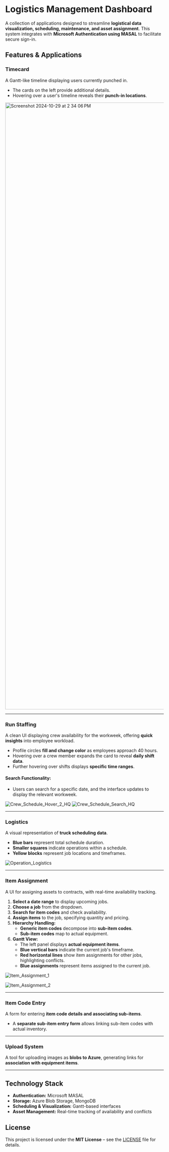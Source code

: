 # Logistics Management Dashboard

A collection of applications designed to streamline **logistical data visualization, scheduling, maintenance, and asset assignment**. This system integrates with **Microsoft Authentication using MASAL** to facilitate secure sign-in.

## Features & Applications

### **Timecard**

A Gantt-like timeline displaying users currently punched in.

- The cards on the left provide additional details.
- Hovering over a user's timeline reveals their **punch-in locations**.

<img width="1931" alt="Screenshot 2024-10-29 at 2 34 06 PM" src="https://github.com/user-attachments/assets/f63d04fe-1b26-4af9-b9b8-b77c82fa0833" />


---

### **Run Staffing**

A clean UI displaying crew availability for the workweek, offering **quick insights** into employee workload.

- Profile circles **fill and change color** as employees approach 40 hours.
- Hovering over a crew member expands the card to reveal **daily shift data**.
- Further hovering over shifts displays **specific time ranges**.

#### **Search Functionality:**

- Users can search for a specific date, and the interface updates to display the relevant workweek.
  
![Crew_Schedule_Hover_2_HQ](https://github.com/user-attachments/assets/af6e602d-dd86-41bc-ad35-f5bb5fcede87)
![Crew_Schedule_Search_HQ](https://github.com/user-attachments/assets/e55883a5-1de0-423f-aa99-cc7bd5f7fb73)

---

### **Logistics**

A visual representation of **truck scheduling data**.

- **Blue bars** represent total schedule duration.
- **Smaller squares** indicate operations within a schedule.
- **Yellow blocks** represent job locations and timeframes.

![Operation_Logistics](https://github.com/user-attachments/assets/e45a0453-03b2-4df2-b9d8-878ec721dba4)


---

### **Item Assignment**

A UI for assigning assets to contracts, with real-time availability tracking.

1. **Select a date range** to display upcoming jobs.
2. **Choose a job** from the dropdown.
3. **Search for item codes** and check availability.
4. **Assign items** to the job, specifying quantity and pricing.
5. **Hierarchy Handling:**
   - **Generic item codes** decompose into **sub-item codes**.
   - **Sub-item codes** map to actual equipment.
6. **Gantt View:**
   - The left panel displays **actual equipment items**.
   - **Blue vertical bars** indicate the current job's timeframe.
   - **Red horizontal lines** show item assignments for other jobs, highlighting conflicts.
   - **Blue assignments** represent items assigned to the current job.

![Item_Assignment_1](https://github.com/user-attachments/assets/adaac852-92e9-496d-b264-6167fada3971)

![Item_Assignment_2](https://github.com/user-attachments/assets/f65b3551-fffe-452c-b756-d357e67712de)


---

### **Item Code Entry**

A form for entering **item code details and associating sub-items**.

- A **separate sub-item entry form** allows linking sub-item codes with actual inventory.

---

### **Upload System**

A tool for uploading images as **blobs to Azure**, generating links for **association with equipment items**.

---

## **Technology Stack**

- **Authentication:** Microsoft MASAL
- **Storage:** Azure Blob Storage, MongoDB
- **Scheduling & Visualization:** Gantt-based interfaces
- **Asset Management:** Real-time tracking of availability and conflicts


## **License**

This project is licensed under the **MIT License** – see the [LICENSE](LICENSE) file for details.

